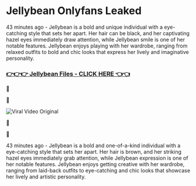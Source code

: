 # Jellybean Onlyfans Leaked

<p>43 minutes ago - Jellybean is a bold and unique individual with a eye-catching style that sets her apart. Her hair can be black, and her captivating hazel eyes immediately draw attention, while Jellybean smile is one of her notable features. Jellybean enjoys playing with her wardrobe, ranging from relaxed outfits to bold and chic looks that express her lively and imaginative personality.</p><p>
<h3><a href="https://fansleaks.com-getfree.pro/jellybean" rel="nofollow">👉👉👉 Jellybean Files - CLICK HERE 👈👈</a></h3>
<p>🔻</p>
<p>🔻</p> <p>
<a href="https://fansleaks.com-getfree.pro/jellybean" rel="nofollow"><img src="https://i.imgur.com/0ZbtXZ5.gif" alt="Viral Video Original" style="max-width: 100%; display: inline-block;" data-target="animated-image.originalImage"></a>
<p>🔻</p>
<p>🔻</p> <p>43 minutes ago - Jellybean is a bold and one-of-a-kind individual with a eye-catching style that sets her apart. Her hair is brown, and her striking hazel eyes immediately grab attention, while Jellybean expression is one of her notable features. Jellybean enjoys getting creative with her wardrobe, ranging from laid-back outfits to eye-catching and chic looks that showcase her lively and artistic personality.</p>
